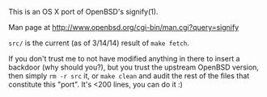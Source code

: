 This is an OS X port of OpenBSD's signify(1).

Man page at http://www.openbsd.org/cgi-bin/man.cgi?query=signify

`src/` is the current (as of 3/14/14) result of `make fetch`.

If you don't trust me to not have modified anything in there to insert a backdoor
(why should you?), but you trust the upstream OpenBSD version, then simply
`rm -r src` it, or `make clean` and audit the rest of the files that constitute
this "port". It's <200 lines, you can do it :)
